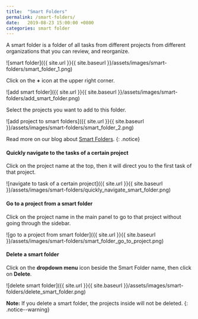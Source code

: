 ```yaml
---
title:  "Smart Folders"
permalink: /smart-folders/
date:   2019-08-23 15:00:00 +0800
categories: smart folder
---
```

A smart folder is a folder of all tasks from different projects from different organizations that you can review, and reorganize.

![smart folder]({{ site.url }}{{ site.baseurl }}/assets/images/smart-folders/smart_folder_1.png)

Click on the **+** icon at the upper right corner.

![add smart folder]({{ site.url }}{{ site.baseurl }}/assets/images/smart-folders/add_smart_folder.png)

Select the projects you want to add to this folder.

![add project to smart folders]({{ site.url }}{{ site.baseurl }}/assets/images/smart-folders/smart_folder_2.png)

Read more on our blog about [Smart Folders](https://quire.io/blog/p/A-few-things-about-tasks-projects-organizations-and-smart-folders.html).
{: .notice}


#### Quickly navigate to the tasks of a certain project

Click on the project name at the top, then it will direct you to the first task of that project. 

![navigate to task of a certain project]({{ site.url }}{{ site.baseurl }}/assets/images/smart-folders/quickly_navigate_smart_folder.png)


#### Go to a project from a smart folder

Click on the project name in the main panel to go to that project without going through the sidebar.

![go to a project from smart folder]({{ site.url }}{{ site.baseurl }}/assets/images/smart-folders/smart_folder_go_to_project.png)


#### Delete a smart folder

Click on the **dropdown menu** icon beside the Smart Folder name, then click on **Delete**.

![delete smart folder]({{ site.url }}{{ site.baseurl }}/assets/images/smart-folders/delete_smart_folder.png)

**Note:** If you delete a smart folder, the projects inside will not be deleted. 
{: .notice--warning}
